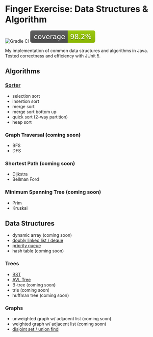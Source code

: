 # Finger Exercise: Data Structures & Algorithm

![Gradle CI](https://github.com/jeffreywangcf/data-structures/actions/workflows/gradle.yml/badge.svg)
![Coverage](.github/badges/jacoco.svg)

My implementation of common data structures and algorithms in Java. Tested correctness and efficiency with JUnit 5.

## Algorithms

### [Sorter](src/main/java/datastructures/algo/Sorter.java)

- selection sort
- insertion sort
- merge sort
- merge sort bottom up
- quick sort (2-way partition)
- heap sort

### Graph Traversal (coming soon)

- BFS
- DFS

### Shortest Path (coming soon)

- Dijkstra
- Bellman Ford

### Minimum Spanning Tree (coming soon)

- Prim
- Kruskal

## Data Structures

- dynamic array (coming soon)
- [doubly linked list / deque](src/main/java/datastructures/ds/DoublyEndedQueue.java)
- [priority queue](src/main/java/datastructures/ds/PriorityQueue.java)
- hash table (coming soon)

### Trees

- [BST](src/main/java/datastructures/ds/Dictionary.java)
- [AVL Tree](src/main/java/datastructures/ds/SelfBalancingDictionary.java)
- B-tree (coming soon)
- trie (coming soon)
- huffman tree (coming soon)

### Graphs

- unweighted graph w/ adjacent list (coming soon)
- weighted graph w/ adjacent list (coming soon)
- [disjoint set / union find](src/main/java/datastructures/ds/DisjointSet.java)

